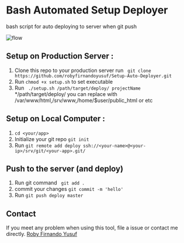 # Bash Automated Setup Deployer
bash script for auto deploying to server when git push

![flow](https://i.postimg.cc/RhY3fjc2/flow.jpg)

## Setup on Production Server : 

1. Clone this repo to your production server run ``` git clone https://github.com/robyfirnandoyusuf/Setup-Auto-Deployer.git```
2. Run ``` chmod +x setup.sh ``` to set executable
3. Run ``` ./setup.sh /path/target/deploy/ projectName```
*/path/target/deploy/ you can replace with /var/www/html,/srv/www,/home/$user/public_html or etc

## Setup on Local Computer : 


1. ``` cd <your/app> ```
2. Initialize your git repo ``` git init ```
3. Run ``` git remote add deploy ssh://<your-name>@<your-ip>/srv/git/<your-app>.git/ ```

## Push to the server (and deploy)
1. Run git command ``` git add .```
2. commit your changes ``` git commit -m 'hello' ```
3. Run ``` git push deploy master ```

## Contact
If you meet any problem when using this tool, file a issue or contact me directly.
[Roby Firnando Yusuf](https://facebook.com/exploreourbrain)
